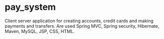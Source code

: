 # pay_system
Client server application for creating accounts, credit cards and making payments and transfers.
Are used Spring MVC, Spring security, Hibernate, Maven, MySQL, JSP, CSS, HTML.
